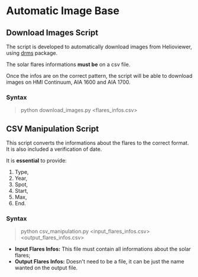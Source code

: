 # Automatic Image Base

## Download Images Script
The script is developed to automatically download images from Helioviewer, using [drms](https://docs.sunpy.org/projects/drms/en/latest/intro.html) package. 

The solar flares informations **must be** on a csv file.

Once the infos are on the correct pattern, the script will be able to download images on HMI Continuum, AIA 1600 and AIA 1700.

### Syntax
> python download_images.py <flares_infos.csv>

## CSV Manipulation Script 
This script converts the informations about the flares to the correct format. It is also included a verification of date. 

It is **essential** to provide: 
1. Type,
2. Year,
3. Spot,
4. Start, 
5. Max,
6. End.  

### Syntax 
> python csv_manipulation.py <input_flares_infos.csv> <output_flares_infos.csv> 

* __Input Flares Infos:__ This file must contain all informations about the solar flares;
* __Output Flares Infos:__ Doesn't need to be a file, it can be just the name wanted on the output file.
